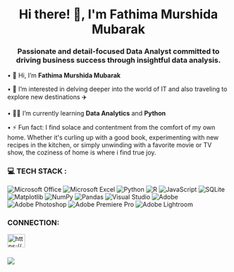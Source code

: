 <h1 align="center">Hi there! 👋, I'm Fathima Murshida Mubarak</h1>
<h3 align="center">Passionate and detail-focused Data Analyst committed to driving business success through insightful data analysis.</h3>

• 👋 Hi, I’m **Fathima Murshida Mubarak**

• 👀 I’m interested in delving deeper into the world of IT and also traveling to explore new destinations ✈️

• 👩‍💻 I’m currently learning **Data Analytics** and **Python**

• ⚡ Fun fact: I find solace and contentment from the comfort of my own home. Whether it's curling up with a good book, experimenting with new recipes in the kitchen, or simply unwinding with a favorite movie or TV show, the coziness of home is where i find true joy.




<h3 align="left"> 💻 TECH STACK :</h3>

![Microsoft Office](https://img.shields.io/badge/Microsoft_Office-D83B01?style=for-the-badge&logo=microsoft-office&logoColor=white) ![Microsoft Excel](https://img.shields.io/badge/Microsoft_Excel-217346?style=for-the-badge&logo=microsoft-excel&logoColor=white) ![Python](https://img.shields.io/badge/python-3670A0?style=for-the-badge&logo=python&logoColor=ffdd54) 
![R](https://img.shields.io/badge/r-%23276DC3.svg?style=for-the-badge&logo=r&logoColor=white)  ![JavaScript](https://img.shields.io/badge/javascript-%23323330.svg?style=for-the-badge&logo=javascript&logoColor=%23F7DF1E) 
![SQLite](https://img.shields.io/badge/sqlite-%2307405e.svg?style=for-the-badge&logo=sqlite&logoColor=white) 
![Matplotlib](https://img.shields.io/badge/Matplotlib-%23ffffff.svg?style=for-the-badge&logo=Matplotlib&logoColor=black) 
![NumPy](https://img.shields.io/badge/numpy-%23013243.svg?style=for-the-badge&logo=numpy&logoColor=white) 
![Pandas](https://img.shields.io/badge/pandas-%23150458.svg?style=for-the-badge&logo=pandas&logoColor=white)
![Visual Studio](https://img.shields.io/badge/Visual%20Studio-5C2D91.svg?style=for-the-badge&logo=visual-studio&logoColor=white)
![Adobe](https://img.shields.io/badge/adobe-%23FF0000.svg?style=for-the-badge&logo=adobe&logoColor=white)
![Adobe Photoshop](https://img.shields.io/badge/adobe%20photoshop-%2331A8FF.svg?style=for-the-badge&logo=adobe%20photoshop&logoColor=white)
![Adobe Premiere Pro](https://img.shields.io/badge/Adobe%20Premiere%20Pro-9999FF.svg?style=for-the-badge&logo=Adobe%20Premiere%20Pro&logoColor=white)
![Adobe Lightroom](https://img.shields.io/badge/Adobe%20Lightroom-31A8FF.svg?style=for-the-badge&logo=Adobe%20Lightroom&logoColor=white)

<h3 align="left">CONNECTION:</h3>
<p align="left">
<a href="https://linkedin.com/in/https://www.linkedin.com/in/fathimamurshidamubarak/" target="blank"><img align="center" 
src="https://raw.githubusercontent.com/rahuldkjain/github-profile-readme-generator/master/src/images/icons/Social/linked-in-alt.svg" 
alt="https://www.linkedin.com/in/asma-sayeeda-syed/" height="30" width="40" /></a>

  <!---
  MurshidaMubarak/MurshidaMubarak is a ✨ special ✨ repository because its `README.md` (this file) appears on your GitHub profile.
You can click the Preview link to take a look at your changes.
--->

<h3 align="left">
<a href="https://visitcount.itsvg.in">
   <img src="https://visitcount.itsvg.in/api?id=MurshidaMubarak&label=Profile%20Views&color=8&pretty=true" /></a>
